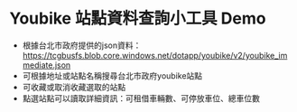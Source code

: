 # Youbike 站點資料查詢小工具 Demo

- 根據台北市政府提供的json資料：https://tcgbusfs.blob.core.windows.net/dotapp/youbike/v2/youbike_immediate.json
- 可根據地址或站點名稱搜尋台北市政府youbike站點
- 可收藏或取消收藏選取的站點
- 點選站點可以讀取詳細資訊：可租借車輛數、可停放車位、總車位數